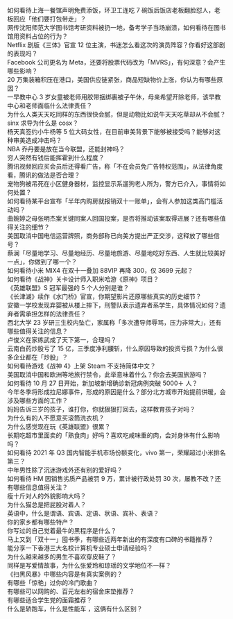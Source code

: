 如何看待上海一餐馆声明免费添饭，环卫工连吃 7 碗饭后饭店老板翻脸怼人，老板回应「他们要打包带走」？  
网传沈阳师范大学图书馆考研资料被扔一地，备考学子当场崩溃，如何看待在图书馆用资料占位的行为？  
Netflix 剧版《三体》官宣 12 位主演，书迷怎么看这次的演员阵容？你看好这部剧的表现吗？  
Facebook 公司更名为 Meta，还要将股票代码改为「MVRS」，有何深意？会产生哪些影响？  
20 万集装箱积压在港口，美国供应链紧张，商品短缺物价上涨，你认为有哪些原因？  
一早教中心 3 岁女童被老师用胶带捆绑裹被子午休，母亲希望开除老师，该早教中心和老师面临什么法律责任？  
为什么人类天天吃同样的东西很快会腻，但是动物比如说牛天天吃草却从不会腻？  
sinx 求导为什么是 cosx？  
杨天真签约小牛杨等 5 位大码女性，在目前审美背景下能够被接受吗？能够对这种审美造成冲击吗？  
NBA 乔丹要是放在当今联盟，还能封神吗？  
穷人突然有钱后能挥霍到什么程度？  
腾讯视频回应买会员后还得看广告，称「不在会员免广告特权范围」，从法律角度看，腾讯的做法是否合理？  
宠物狗被吊死在小区健身器材，监控显示系遛狗老人所为，警方已介入，事情将如何处置？  
如何看待某平台宣布「半年内购房就报销双十一账单」，会有人参加这类高门槛活动吗？  
曲婉婷之母张明杰案关键同案人回国投案，是否将推动该案取得进展？还有哪些值得关注的细节？  
美国取消中国电信运营牌照，商务部称已向美方提出严正交涉，这释放了哪些信号？  
蔡澜「尽量地学习、尽量地经历、尽量地旅游、尽量地吃好东西、人生就比较美好一点」，你做到了哪一个？  
如何看待小米 MIX4 在双十一叠加 88VIP 再降 300，仅 3699 元起？  
如何看待《战神》关卡设计师入职米哈游《原神》项目？  
《英雄联盟》S 冠军最强的 5 个人分别是谁？  
《长津湖》续作《水门桥》官宣，你期望影片还原哪些真实的历史细节？  
安徽一学校发现弃婴被从楼上摔下，刑警队表示遗弃者系学生，具体情况如何？遗弃者需承担怎样的法律责任？  
西北大学 23 岁研三生校内坠亡，家属称「多次遭导师辱骂，压力非常大」，还有哪些值得关注的信息？  
卢俊义在家练武成了天下第一，合理吗？  
云南白药炒股亏了 15 亿，三季度净利腰斩，什么原因导致的投资亏损？为什么很多企业都在「炒股」？  
如何看待游戏《战神 4》上架 Steam 不支持简体中文？  
美国取消中国和欧洲等地旅行禁令，此举意味着什么？你会去美国旅游吗？  
如何看待 10 月 27 日开始，新加坡新增确诊新冠病例突破 5000＋ 人？  
今年冬季将形成拉尼娜事件，形成的原因是什么？部分北方城市开始提前供暖，会涉及哪些方面的工作？  
妈妈告诉三岁的孩子，谁打你，你就狠狠打回去，这样教育孩子对吗？  
为什么有的人不愿意买滚筒洗衣机？  
为什么感觉现在玩《英雄联盟》很累？  
长期吃超市里面卖的「熟食肉」好吗？喜欢吃咸味重的肉，会对身体有什么影响吗？  
如何看待 2021 年 Q3 国内智能手机市场份额变化，vivo 第一，荣耀超过小米排名第三？  
中年男性除了沉迷游戏外还有别的爱好吗？  
如何看待 HM 因销售劣质产品被罚 9 万，累计被行政处罚 30 次，屡教不改？还有哪些信息值得关注？  
瘦十斤对人的外貌影响大吗？  
为什么猫总是把屁股对着人？  
英语中，什么是谓语、宾语、定语、状语、宾补、表语？  
你的家乡都有哪些特产？  
你写过的自己觉着最牛的黑程序是什么？  
马上又到「双十一」囤书季，有哪些近两年新出的有深度有口碑的书籍推荐？  
能分享一下香港三大名校计算机专业硕士申请经验吗？  
为什么越来越多的男生不喜欢穿皮鞋了？  
同样是写爱情故事，为什么张爱玲和琼瑶的文学地位不一样？  
《扫黑风暴》中哪些内容是有真实案例的？  
有哪些「惊艳」过你的冷门歌曲？  
有哪些可以网购的、百元左右的宿舍床垫推荐？  
有哪些适合学生党的面霜推荐？  
什么是轿跑车，什么是性能车 ，这俩有什么区别？  
